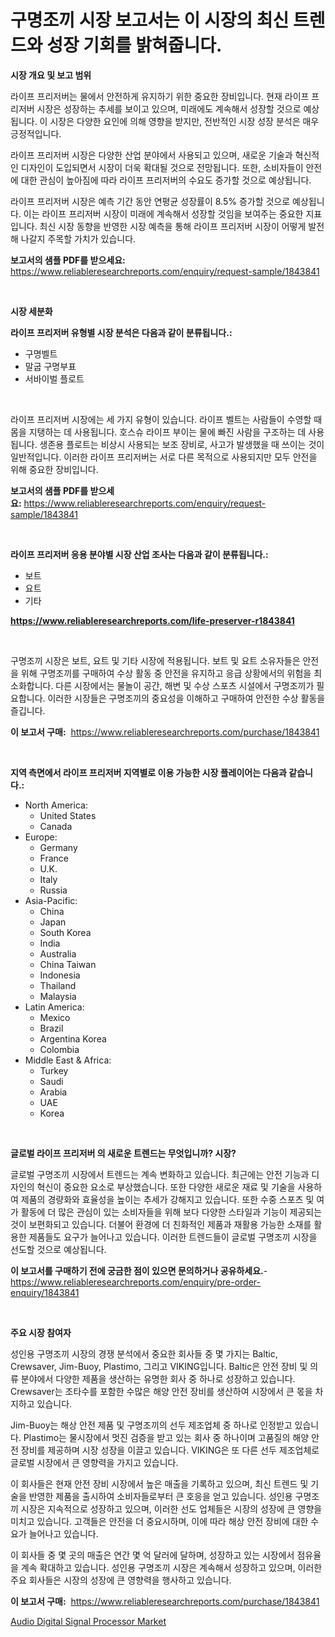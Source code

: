 <p><h1>구명조끼 시장 보고서는 이 시장의 최신 트렌드와 성장 기회를 밝혀줍니다.</h1></p><p><strong>시장 개요 및 보고 범위</strong></p>
<p><p>라이프 프리저버는 물에서 안전하게 유지하기 위한 중요한 장비입니다. 현재 라이프 프리저버 시장은 성장하는 추세를 보이고 있으며, 미래에도 계속해서 성장할 것으로 예상됩니다. 이 시장은 다양한 요인에 의해 영향을 받지만, 전반적인 시장 성장 분석은 매우 긍정적입니다. </p><p>라이프 프리저버 시장은 다양한 산업 분야에서 사용되고 있으며, 새로운 기술과 혁신적인 디자인이 도입되면서 시장이 더욱 확대될 것으로 전망됩니다. 또한, 소비자들이 안전에 대한 관심이 높아짐에 따라 라이프 프리저버의 수요도 증가할 것으로 예상됩니다.</p><p>라이프 프리저버 시장은 예측 기간 동안 연평균 성장률이 8.5% 증가할 것으로 예상됩니다. 이는 라이프 프리저버 시장이 미래에 계속해서 성장할 것임을 보여주는 중요한 지표입니다. 최신 시장 동향을 반영한 시장 예측을 통해 라이프 프리저버 시장이 어떻게 발전해 나갈지 주목할 가치가 있습니다.</p></p>
<p><strong>보고서의 샘플 PDF를 받으세요:</strong> <a href="https://www.reliableresearchreports.com/enquiry/request-sample/1843841">https://www.reliableresearchreports.com/enquiry/request-sample/1843841</a></p>
<p>&nbsp;</p>
<p><strong>시장 세분화</strong></p>
<p><strong>라이프 프리저버 유형별 시장 분석은 다음과 같이 분류됩니다.:</strong></p>
<p><ul><li>구명벨트</li><li>말굽 구명부표</li><li>서바이벌 플로트</li></ul></p>
<p>&nbsp;</p>
<p><p>라이프 프리저버 시장에는 세 가지 유형이 있습니다. 라이프 벨트는 사람들이 수영할 때 몸을 지탱하는 데 사용됩니다. 호스슈 라이프 부이는 물에 빠진 사람을 구조하는 데 사용됩니다. 생존용 플로트는 비상시 사용되는 보조 장비로, 사고가 발생했을 때 쓰이는 것이 일반적입니다. 이러한 라이프 프리저버는 서로 다른 목적으로 사용되지만 모두 안전을 위해 중요한 장비입니다.</p></p>
<p><strong>보고서의 샘플 PDF를 받으세요:</strong>&nbsp;<a href="https://www.reliableresearchreports.com/enquiry/request-sample/1843841">https://www.reliableresearchreports.com/enquiry/request-sample/1843841</a></p>
<p>&nbsp;</p>
<p><strong> 라이프 프리저버 응용 분야별 시장 산업 조사는 다음과 같이 분류됩니다.:</strong></p>
<p><ul><li>보트</li><li>요트</li><li>기타</li></ul></p>
<p><strong><a href="https://www.reliableresearchreports.com/life-preserver-r1843841">https://www.reliableresearchreports.com/life-preserver-r1843841</a></strong></p>
<p>&nbsp;</p>
<p><p>구명조끼 시장은 보트, 요트 및 기타 시장에 적용됩니다. 보트 및 요트 소유자들은 안전을 위해 구명조끼를 구매하여 수상 활동 중 안전을 유지하고 응급 상황에서의 위험을 최소화합니다. 다른 시장에서는 물놀이 공간, 해변 및 수상 스포츠 시설에서 구명조끼가 필요합니다. 이러한 시장들은 구명조끼의 중요성을 이해하고 구매하여 안전한 수상 활동을 즐깁니다.</p></p>
<p><strong>이 보고서 구매:</strong>&nbsp; <a href="https://www.reliableresearchreports.com/purchase/1843841">https://www.reliableresearchreports.com/purchase/1843841</a></p>
<p>&nbsp;</p>
<p><strong>지역 측면에서 라이프 프리저버 지역별로 이용 가능한 시장 플레이어는 다음과 같습니다.:</strong></p>
<p><ul>
    <li>
        North America:
        <ul>
            <li>United States</li>
            <li>Canada</li>
        </ul>
    </li>
    <li>
        Europe:
        <ul>
            <li>Germany</li>
            <li>France</li>
            <li>U.K.</li>
            <li>Italy</li>
            <li>Russia</li>
        </ul>
    </li>
    <li>
        Asia-Pacific:
        <ul>
            <li>China</li>
            <li>Japan</li>
            <li>South Korea</li>
            <li>India</li>
            <li>Australia</li>
            <li>China Taiwan</li>
            <li>Indonesia</li>
            <li>Thailand</li>
            <li>Malaysia</li>
        </ul>
    </li>
    <li>
        Latin America:
        <ul>
            <li>Mexico</li>
            <li>Brazil</li>
            <li>Argentina Korea</li>
            <li>Colombia</li>
        </ul>
    </li>
    <li>
        Middle East & Africa:
        <ul>
            <li>Turkey</li>
            <li>Saudi</li>
            <li>Arabia</li>
            <li>UAE</li>
            <li>Korea</li>
        </ul>
    </li>
    </ul></p>
<p>&nbsp;</p>
<p><strong>글로벌 라이프 프리저버 의 새로운 트렌드는 무엇입니까? 시장?</strong></p>
<p><p>글로벌 구명조끼 시장에서 트렌드는 계속 변화하고 있습니다. 최근에는 안전 기능과 디자인의 혁신이 중요한 요소로 부상했습니다. 또한 다양한 새로운 재료 및 기술을 사용하여 제품의 경량화와 효율성을 높이는 추세가 강해지고 있습니다. 또한 수중 스포츠 및 여가 활동에 더 많은 관심이 있는 소비자들을 위해 보다 다양한 스타일과 기능이 제공되는 것이 보편화되고 있습니다. 더불어 환경에 더 친화적인 제품과 재활용 가능한 소재를 활용한 제품들도 요구가 늘어나고 있습니다. 이러한 트렌드들이 글로벌 구명조끼 시장을 선도할 것으로 예상됩니다.</p></p>
<p><strong>이 보고서를 구매하기 전에 궁금한 점이 있으면 문의하거나 공유하세요.</strong>- <a href="https://www.reliableresearchreports.com/enquiry/pre-order-enquiry/1843841">https://www.reliableresearchreports.com/enquiry/pre-order-enquiry/1843841</a></p>
<p>&nbsp;</p>
<p><strong>주요 시장 참여자</strong></p>
<p><p>성인용 구명조끼 시장의 경쟁 분석에서 중요한 회사들 중 몇 가지는 Baltic, Crewsaver, Jim-Buoy, Plastimo, 그리고 VIKING입니다. Baltic은 안전 장비 및 의류 분야에서 다양한 제품을 생산하는 유명한 회사 중 하나로 성장하고 있습니다. Crewsaver는 조타수를 포함한 수많은 해양 안전 장비를 생산하여 시장에서 큰 몫을 차지하고 있습니다. </p><p>Jim-Buoy는 해상 안전 제품 및 구명조끼의 선두 제조업체 중 하나로 인정받고 있습니다. Plastimo는 물시장에서 멋진 검증을 받고 있는 회사 중 하나이며 고품질의 해양 안전 장비를 제공하며 시장 성장을 이끌고 있습니다. VIKING은 또 다른 선두 제조업체로 글로벌 시장에서 큰 영향력을 가지고 있습니다. </p><p>이 회사들은 현재 안전 장비 시장에서 높은 매출을 기록하고 있으며, 최신 트렌드 및 기술을 반영한 제품을 출시하여 소비자들로부터 큰 호응을 얻고 있습니다. 성인용 구명조끼 시장은 지속적으로 성장하고 있으며, 이러한 선도 업체들은 시장의 성장에 큰 영향을 미치고 있습니다. 고객들은 안전을 더 중요시하며, 이에 따라 해상 안전 장비에 대한 수요가 늘어나고 있습니다. </p><p>이 회사들 중 몇 곳의 매출은 연간 몇 억 달러에 달하며, 성장하고 있는 시장에서 점유율을 계속 확대하고 있습니다. 성인용 구명조끼 시장은 계속해서 성장하고 있으며, 이러한 주요 회사들은 시장의 성장에 큰 영향력을 행사하고 있습니다.</p></p>
<p><strong>이 보고서 구매:</strong>&nbsp;&nbsp;<a href="https://www.reliableresearchreports.com/purchase/1843841">https://www.reliableresearchreports.com/purchase/1843841</a></p>
<p><p><a href="https://invited-way-688.notion.site/Audio-Digital-Signal-Processor-Market-Comprehensive-Assessment-by-Type-Application-and-Geography-d316d63873964f1c86e097627d19b4ce">Audio Digital Signal Processor Market</a></p></p>